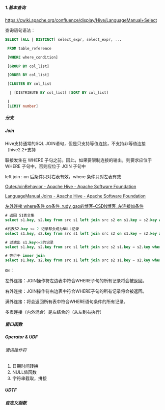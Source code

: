 ##### 1.基本查询

https://cwiki.apache.org/confluence/display/Hive/LanguageManual+Select

查询语句语法：

```sql
SELECT [ALL | DISTINCT] select_expr, select_expr, ...

 FROM table_reference

 [WHERE where_condition]

 [GROUP BY col_list]

 [ORDER BY col_list]

 [CLUSTER BY col_list

  | [DISTRIBUTE BY col_list] [SORT BY col_list]

 ]
 [LIMIT number]

```

##### 分支

##### Join

Hive支持通常的SQL JOIN语句，但是只支持等值连接，不支持非等值连接（hive2.2+支持

联接发生在 WHERE 子句之前。因此，如果要限制连接的输出，则要求应位于 WHERE 子句中，否则应位于 JOIN 子句中

left join : on 后条件只对右表有效，where 条件只对左表有效





[OuterJoinBehavior - Apache Hive - Apache Software Foundation](https://cwiki.apache.org/confluence/display/Hive/OuterJoinBehavior)

[LanguageManual Joins - Apache Hive - Apache Software Foundation](https://cwiki.apache.org/confluence/display/Hive/LanguageManual+Joins)

[左外连接 where条件 on条件_rudy_gao的博客-CSDN博客_左连接加条件](https://blog.csdn.net/rudygao/article/details/29645221)



```sql
# 返回 S1表全集
select s1.key, s2.key from src s1 left join src s2 on s1.key = s2.key and s1.key > '2';

#右表S2.key <= 2 记录都会成为NULL记录
select s1.key, s2.key from src s1 left join src s2 on s1.key = s2.key and  s2.key > '2';

# 过滤出 s1.key<=2的记录
select s1.key, s2.key from src s1 left join src s2 s1.key = s2.key where s1.key > '2';

# 等价于 inner join
select s1.key, s2.key from src s1 left join src s2 s1.key = s2.key where s2.key > '2';
```



`ON` ：



左外连接：JOIN操作符左边表中符合WHERE子句的所有记录将会被返回。

右外连接：JOIN操作符右边表中符合WHERE子句的所有记录将会被返回。

满外连接：将会返回所有表中符合WHERE语句条件的所有记录。



多表连接（内外混合）是左结合的（从左到右执行）



##### 窗口函数

##### Operator & UDF 

###### 谓词操作符

1. 日期时间转换
2. NULL值函数
3. 字符串截取，拼接

##### UDTF

##### 自定义函数



